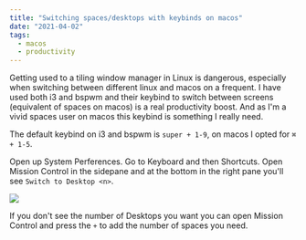 ```yaml
---
title: "Switching spaces/desktops with keybinds on macos"
date: "2021-04-02"
tags:
  - macos
  - productivity
---
```


Getting used to a tiling window manager in Linux is dangerous, especially when switching between different linux and macos on a frequent. I have used both i3 and bspwm and their keybind to switch between screens (equivalent of spaces on macos) is a real productivity boost. And as I'm a vivid spaces user on macos this keybind is something I really need.

The default keybind on i3 and bspwm is `super + 1-9`, on macos I opted for `⌘ + 1-5`.

Open up System Perferences. Go to Keyboard and then Shortcuts. Open Mission
Control in the sidepane and at the bottom in the right pane you'll see `Switch to Desktop <n>`.

![](/images/til/keyboard-shortcuts.png)

If you don't see the number of Desktops you want you can open Mission Control and press the `+` to add the number of spaces you need.

